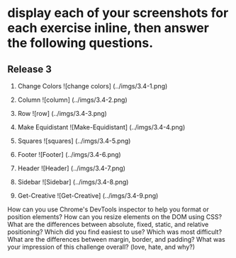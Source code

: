 # display each of your screenshots for each exercise inline, then answer the following questions. 

## Release 3

1. Change Colors
![change colors]
(../imgs/3.4-1.png)

2. Column
![column]
(../imgs/3.4-2.png)

3. Row
![row]
(../imgs/3.4-3.png)

4. Make Equidistant
![Make-Equidistant]
(../imgs/3.4-4.png)

5. Squares
![squares]
(../imgs/3.4-5.png)

6. Footer
![Footer]
(../imgs/3.4-6.png)

7. Header
![Header]
(../imgs/3.4-7.png)

8. Sidebar
![Sidebar]
(../imgs/3.4-8.png)

9. Get-Creative
![Get-Creative]
(../imgs/3.4-9.png)


How can you use Chrome's DevTools inspector to help you format or position elements?
How can you resize elements on the DOM using CSS?
What are the differences between absolute, fixed, static, and relative positioning? Which did you find easiest to use? Which was most difficult?
What are the differences between margin, border, and padding?
What was your impression of this challenge overall? (love, hate, and why?)